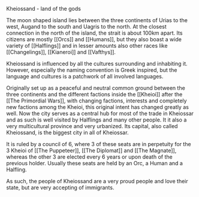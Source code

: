 Kheiossand - land of the gods

The moon shaped island lies between the three continents of Urias to the west, Augand to the south and Uagris to the north. At the closest connection in the north of the island, the strait is about 100km apart.
Its citizens are mostly [[Orcs]] and [[Humans]], but they also boast a wide variety of [[Halflings]] and in lesser amounts also other races like [[Changelings]], [[Kianeroi]] and [[Vafthys]].

Kheiossand is influenced by all the cultures surrounding and inhabiting it. However, especially the naming convention is Greek inspired, but the language and cultures is a patchwork of all involved languages.

Originally set up as a peaceful and neutral common ground between the three continents and the different factions inside the [[Kheioi]] after the [[The Primordial Wars]], with changing factions, interests and completely new factions among the Kheioi, this original intent has changed greatly as well.
Now the city serves as a central hub for most of the trade in Kheiossar and as such is well visited by Halflings and many other people. It it also a very multicultural province and very urbanized. Its capital, also called Kheiossand, is the biggest city in all of Kheiossar.

It is ruled by a council of 6, where 3 of these seats are in perpetuity for the 3 Kheioi of [[The Puppeteer]], [[The Diplomat]] and [[The Magnate]], whereas the other 3 are elected every 6 years or upon death of the previous holder. Usually these seats are held by an Orc, a Human and a Halfling.

As such, the people of Kheiossand are a very proud people and love their state, but are very accepting of immigrants.